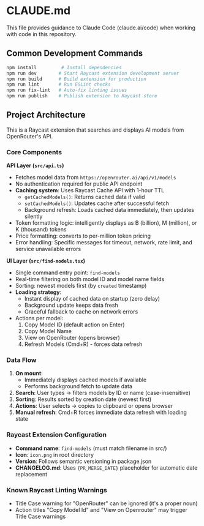 # CLAUDE.md

This file provides guidance to Claude Code (claude.ai/code) when working with code in this repository.

## Common Development Commands

```bash
npm install         # Install dependencies
npm run dev        # Start Raycast extension development server
npm run build      # Build extension for production
npm run lint       # Run ESLint checks
npm run fix-lint   # Auto-fix linting issues
npm run publish    # Publish extension to Raycast store
```

## Project Architecture

This is a Raycast extension that searches and displays AI models from OpenRouter's API.

### Core Components

**API Layer (`src/api.ts`)**
- Fetches model data from `https://openrouter.ai/api/v1/models`
- No authentication required for public API endpoint
- **Caching system**: Uses Raycast Cache API with 1-hour TTL
  - `getCachedModels()`: Returns cached data if valid
  - `setCachedModels()`: Updates cache after successful fetch
  - Background refresh: Loads cached data immediately, then updates silently
- Token formatting logic: intelligently displays as B (billion), M (million), or K (thousand) tokens
- Price formatting: converts to per-million token pricing
- Error handling: Specific messages for timeout, network, rate limit, and service unavailable errors

**UI Layer (`src/find-models.tsx`)**
- Single command entry point: `find-models`
- Real-time filtering on both model ID and model name fields
- Sorting: newest models first (by `created` timestamp)
- **Loading strategy**:
  - Instant display of cached data on startup (zero delay)
  - Background update keeps data fresh
  - Graceful fallback to cache on network errors
- Actions per model:
  1. Copy Model ID (default action on Enter)
  2. Copy Model Name
  3. View on OpenRouter (opens browser)
  4. Refresh Models (Cmd+R) - forces data refresh

### Data Flow

1. **On mount**: 
   - Immediately displays cached models if available
   - Performs background fetch to update data
2. **Search**: User types → filters models by ID or name (case-insensitive)
3. **Sorting**: Results sorted by creation date (newest first)
4. **Actions**: User selects → copies to clipboard or opens browser
5. **Manual refresh**: Cmd+R forces immediate data refresh with loading state

### Raycast Extension Configuration

- **Command name**: `find-models` (must match filename in src/)
- **Icon**: `icon.png` in root directory
- **Version**: Follows semantic versioning in package.json
- **CHANGELOG.md**: Uses `{PR_MERGE_DATE}` placeholder for automatic date replacement

### Known Raycast Linting Warnings

- Title Case warning for "OpenRouter" can be ignored (it's a proper noun)
- Action titles "Copy Model Id" and "View on Openrouter" may trigger Title Case warnings